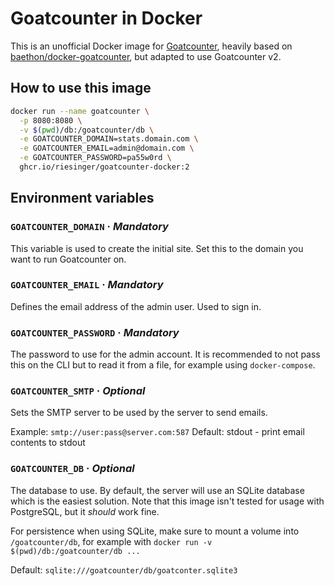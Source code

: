 # Goatcounter in Docker

This is an unofficial Docker image for [Goatcounter](https://goatcounter.com), heavily based on
[baethon/docker-goatcounter](https://github.com/baethon/docker-goatcounter), but adapted to use
Goatcounter v2.

## How to use this image

```sh
docker run --name goatcounter \
  -p 8080:8080 \
  -v $(pwd)/db:/goatcounter/db \
  -e GOATCOUNTER_DOMAIN=stats.domain.com \
  -e GOATCOUNTER_EMAIL=admin@domain.com \
  -e GOATCOUNTER_PASSWORD=pa55w0rd \
  ghcr.io/riesinger/goatcounter-docker:2
```

## Environment variables

### `GOATCOUNTER_DOMAIN` · _Mandatory_

This variable is used to create the initial site. Set this to the domain you want to run Goatcounter
on.

### `GOATCOUNTER_EMAIL` · _Mandatory_

Defines the email address of the admin user. Used to sign in.

### `GOATCOUNTER_PASSWORD` · _Mandatory_

The password to use for the admin account. It is recommended to not pass this on the CLI but to read
it from a file, for example using `docker-compose`.

### `GOATCOUNTER_SMTP` · _Optional_

Sets the SMTP server to be used by the server to send emails.

Example: `smtp://user:pass@server.com:587`
Default: stdout - print email contents to stdout

### `GOATCOUNTER_DB` · _Optional_

The database to use. By default, the server will use an SQLite database which is the easiest
solution.
Note that this image isn't tested for usage with PostgreSQL, but it _should_ work fine.

For persistence when using SQLite, make sure to mount a volume into `/goatcounter/db`, for example
with `docker run -v $(pwd)/db:/goatcounter/db ...`

Default: `sqlite:///goatcounter/db/goatconter.sqlite3`


